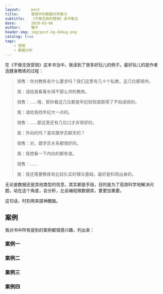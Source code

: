 ```yaml
---
layout:     post
title:      营销中的数据分析魅力
subtitle:   《不做无效的营销》读书笔记
date:       2020-03-08
author:     姗子
header-img: img/post-bg-debug.png
catalog: true
tags:
    - 营销
    - 数据分析
---
```




在《不做无效营销》这本书当中，我读到了很多好玩儿的例子。最好玩儿的是作者选健身教练的过程：

> 销售：你对教练有什么要求吗？我们这里有几十个私教，这几位都很帅。
>
> 我：请给我看看长得不那么帅的教练。
>
> 销售：……哦，那你看这几位都是年纪轻轻就取得了不俗成绩的。
>
> 我：请给我找年纪大一点的。
>
> 销售：……那这里还有几位口才非常好的。
>
> 我：外向的吗？喜欢跟学员聊天的？
>
> 销售：对，跟学员关系都很好的。
>
> 我：我想看一下内向的都有谁。
>
> 销售：……
>
> 我：我还需要教练有比较扎实的理论基础，最好是科班出身的。

无论是数据还是其他类型的信息，其实都是手段，目的是为了高效科学地解决问题。站在这个角度，会分析，比会编程做数据库，要更加重要。

这句话，时刻用来提神醒脑。

## 案例

我对书中所有提到的案例都很感兴趣，列出来：

### 案例一

### 案例二

### 案例三

### 案例四